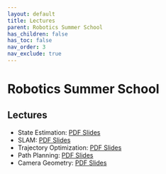 ```yaml
---
layout: default
title: Lectures
parent: Robotics Summer School
has_children: false
has_toc: false
nav_order: 3
nav_exclude: true
---
```


# Robotics Summer School

## Lectures

- State Estimation: [PDF Slides](#)
- SLAM: [PDF Slides](#)
- Trajectory Optimization: [PDF Slides](#)
- Path Planning: [PDF Slides](#)
- Camera Geometry: [PDF Slides](#)
